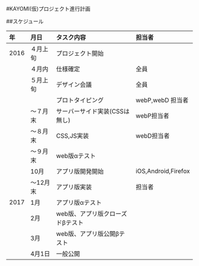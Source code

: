 #KAYOMI(仮)プロジェクト進行計画  

##スケジュール  

|年|月日|タスク内容|担当者|
|:-|:-|:-|:-|
|2016|４月上旬|プロジェクト開始||
||４月内|仕様確定|全員|
||５月上旬|デザイン会議|全員|
|||プロトタイピング|webP,webD 担当者|
||～７月末|サーバーサイド実装(CSSは無し)|webP担当者|
||～８月末|CSS,JS実装|webD担当者|
||～９月末|web版αテスト||
||10月|アプリ版開発開始|iOS,Android,Firefox|
||～12月末|アプリ版実装|担当者|
|2017|1月|アプリ版αテスト||
||2月|web版、アプリ版クローズドβテスト||
||3月|web版、アプリ版公開βテスト||
||4月1日|一般公開||
